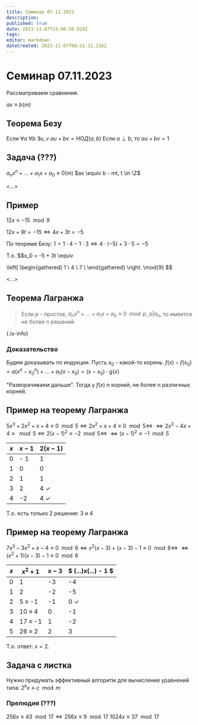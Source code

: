 ```yaml
---
title: Семинар 07.11.2023
description: 
published: true
date: 2023-11-07T13:00:50.024Z
tags: 
editor: markdown
dateCreated: 2023-11-07T08:21:12.226Z
---
```


# Семинар 07.11.2023

Рассматриваем сравнения.

$ax \equiv b (m)$

## Теорема Безу

Если $\forall{a}\ \forall{b}\ \exists{u, v}\ au + bv = НОД(a, b)$
Если $a\perp b$, то $au + bv = 1$

## Задача (???)

$a_n x^n + ... + a_1 x + a_0 \equiv 0 (m)$
$ax \equiv b - mt, t \in \Z$

<...>

## Пример

$12x \equiv -15 \mod{9}$

$12x + 9t = -15 \Leftrightarrow 4x + 3t = -5$

По теореме Безу: 
$1 = 1 \cdot 4 - 1 \cdot 3 \Leftrightarrow 4 \cdot (-5) + 3 \cdot 5 = -5$

Т.о.
$$x_0 = -5 + 3t \equiv

\left[ 
      \begin{gathered} 
        1 \\ 
        4 \\ 
        7 \\
      \end{gathered} 
\right. \mod{9}
$$

<...>

## Теорема Лагранжа

> Если $p$ - простое, $a_n x^n + ... + a_1 x + a_0 \equiv 0 \mod{p}$, $p | a_n$, то имеется не более n решений.
> 
{.is-info}

### Доказательство
Будем доказывать по индукции.
Пусть $x_0$ - какой-то корень.
$f(x) - f(x_0) = a(x^n - x_0^n) + ... + a_1 (x - x_0) = (x - x_0) \cdot g(x)$

"Разворачиваем дальше". Тогда у $f(x)$ n корней, не более n различных корней.

## Пример на теорему Лагранжа

$5x^3 + 2x^2 + x + 4 \equiv 0 \mod{5} \Leftrightarrow 2x^2 + x + 4 \equiv 0 \mod{5} \Leftrightarrow$
$\Leftrightarrow 2x^2 -4x + 4 \equiv \mod{5} \Leftrightarrow 2(x - 1) ^ 2 \equiv -2 \mod{5} \Leftrightarrow$
$\Leftrightarrow (x - 1)^2 \equiv -1 \mod{5}$

| $x$ | $x - 1$ | $2(x - 1)$ |
| --- | --- | --- |
| 0 | - 1 | 1|
|1|0|0|
|2|1|1|
|3|2|4 $\checkmark$|
|4|-2|4 $\checkmark$|

Т.о. есть только 2 решения: 3 и 4

## Пример на теорему Лагранжа

$7x^3 -3x^2 +x - 4 \equiv 0 \mod{6} \Leftrightarrow x^2(x - 3) + (x - 3) - 1 \equiv 0 \mod{6} \Leftrightarrow$
$\Leftrightarrow (x^2 + 1)(x - 3) -1 \equiv 0 \mod{6}$

| $x$|$x^2 + 1$|$x - 3$| $ (...)x(...) - 1 $ |
| --- | --- | --- | --- |
| 0 | 1 | -3 | -4 |
| 1 | 2 | -2 | -5 |
| 2 | 5 $\equiv$ -1 | -1 | 0 $\checkmark$ |
| 3 | 10 $\equiv$ 4 | 0 | -1 |
| 4 | 17 $\equiv$ -1 | 1 | -2 |
| 5 | 26 $\equiv$ 2 | 2 | 3 |

Т.о. ответ: $x = 2$.

## Задача с листка

Нужно придумать эффективный алгоритм для вычисления уравнений типа:
$2 ^ k x \equiv c \mod{m}$

### Прелюдия (???)

$256x \equiv 43 \mod{17} \Leftrightarrow 256x \equiv 9 \mod{17}$
$1024x \equiv 37 \mod{17}$



